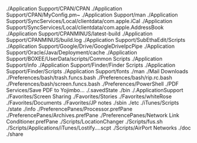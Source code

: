 ./Application Support/CPAN/CPAN
./Application Support/CPAN/MyConfig.pm~
./Application Support/man
./Application Support/SyncServices/Local/clientdata/com.apple.iCal
./Application Support/SyncServices/Local/clientdata/com.apple.AddressBook
./Application Support/CPANMINUS/latest-build
./Application Support/CPANMINUS/build.log
./Application Support/SubEthaEdit/Scripts
./Application Support/Google/Drive/GoogleDriveIpcPipe
./Application Support/Oracle/Java/Deployment/cache
./Application Support/BOXEE/UserData/scripts/Common Scripts
./Application Support/info
./Application Support/Finder/Finder Scripts
./Application Support/Finder/Scripts
./Application Support/fonts
./man
./Mail Downloads
./Preferences/bash/trash.funcs.bash
./Preferences/bash/rip.rc.bash
./Preferences/bash/screen.funcs.bash
./Preferences/PowerShell
./PDF Services/Save PDF to Yojimbo…
./.savedState
./bin
./.ApplicationSupport
./Favorites/Screen Sharing
./Favorites/Stories
./Favorites/whiteRose
./Favorites/Documents
./Favorites/JP notes
./sbin
./etc
./iTunes/Scripts
./state
./info
./PreferencePanes/Processor.prefPane
./PreferencePanes/Archives.prefPane
./PreferencePanes/Network Link Conditioner.prefPane
./Scripts/LocationChanger
./Scripts/fus.sh
./Scripts/Applications/iTunes/Lostify....scpt
./Scripts/AirPort Networks
./doc
./share
